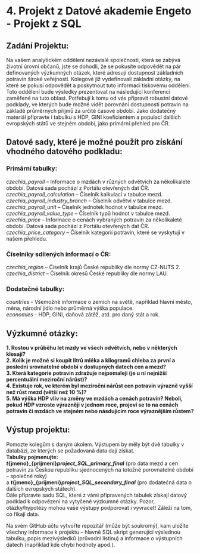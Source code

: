 # 4. Projekt z Datové akademie Engeto -  Projekt z SQL
 
## Zadání Projektu:
Na vašem analytickém oddělení nezávislé společnosti, která se zabývá životní úrovní občanů, jste se dohodli,
že se pokusíte odpovědět na pár definovaných výzkumných otázek, které adresují dostupnost základních potravin široké veřejnosti. 
Kolegové již vydefinovali základní otázky, na které se pokusí odpovědět a poskytnout tuto informaci tiskovému oddělení. 
Toto oddělení bude výsledky prezentovat na následující konferenci zaměřené na tuto oblast.
Potřebují k tomu od vás připravit robustní datové podklady, ve kterých bude možné vidět porovnání dostupnosti potravin
na základě průměrných příjmů za určité časové období.
Jako dodatečný materiál připravte i tabulku s HDP, GINI koeficientem a populací
dalších evropských států ve stejném období, jako primární přehled pro ČR.

## Datové sady, které je možné použít pro získání vhodného datového podkladu:

### Primární tabulky:
_czechia_payroll_ – Informace o mzdách v různých odvětvích za několikaleté období.  Datová sada pochází z Portálu otevřených dat ČR.   
_czechia_payroll_calculation_ – Číselník kalkulací v tabulce mezd.    
_czechia_payroll_industry_branch_ – Číselník odvětví v tabulce mezd.    
_czechia_payroll_unit_ – Číselník jednotek hodnot v tabulce mezd.   
_czechia_payroll_value_type_ – Číselník typů hodnot v tabulce mezd.    
_czechia_price_ – Informace o cenách vybraných potravin za několikaleté období. Datová sada pochází z Portálu otevřených dat ČR.    
_czechia_price_category_ – Číselník kategorií potravin, které se vyskytují v našem přehledu.  

### Číselníky sdílených informací o ČR:

_czechia_region_ – Číselník krajů České republiky dle normy CZ-NUTS 2.     
_czechia_district_ – Číselník okresů České republiky dle normy LAU.

### Dodatečné tabulky:

_countries_ - Všemožné informace o zemích na světě, například hlavní město, měna, národní jídlo nebo průměrná výška populace.   
_economies_ - HDP, GINI, daňová zátěž, atd. pro daný stát a rok.

## Výzkumné otázky:

**1. Rostou v průběhu let mzdy ve všech odvětvích, nebo v některých klesají?   
2. Kolik je možné si koupit litrů mléka a kilogramů chleba za první a poslední srovnatelné období v dostupných datech cen a mezd?   
3. Která kategorie potravin zdražuje nejpomaleji (je u ní nejnižší percentuální meziroční nárůst)?   
4. Existuje rok, ve kterém byl meziroční nárůst cen potravin výrazně vyšší než růst mezd (větší než 10 %)?   
5. Má výška HDP vliv na změny ve mzdách a cenách potravin? Neboli, pokud HDP vzroste výrazněji v jednom roce,
   projeví se to na cenách potravin či mzdách ve stejném nebo násdujícím roce výraznějším růstem?**


## Výstup projektu:

Pomozte kolegům s daným úkolem. Výstupem by měly být dvě tabulky v databázi, ze kterých se požadovaná data dají získat.    
**Tabulky pojmenujte:**     
 **_t_{jmeno}_{prijmeni}_project_SQL_primary_final_**
(pro data mezd a cen potravin za Českou republiku sjednocených na totožné porovnatelné období – společné roky)    
 a **_t_{jmeno}_{prijmeni}_project_SQL_secondary_final_** (pro dodatečná data o dalších evropských státech).     
Dále připravte sadu SQL, které z vámi připravených tabulek získají datový podklad k odpovězení na vytyčené výzkumné otázky. 
Pozor, otázky/hypotézy mohou vaše výstupy podporovat i vyvracet! Záleží na tom, co říkají data.

Na svém GitHub účtu vytvořte repozitář (může být soukromý), kam uložíte všechny informace k projektu
 – hlavně SQL skript generující výslednou tabulku, popis mezivýsledků (průvodní listinu) a informace o výstupních datech (například kde chybí hodnoty apod.).

